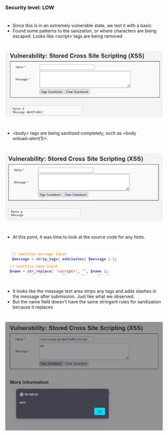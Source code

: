 ### Security level: LOW
# 
* Since this is in an extremely vulnerable state, we test it with a basic <script> tag with an alert function.
* To avoid adding more entries to the guestbook, I would need to clear it via the form button.
#
![](./images/XSS_S1.png)
![](./images/XSS_S2.png)
#
* It was saved onto the website, as we can see from the source code.
* To avoid adding more entries to the guestbook, I would need to clear it via the form button.
#
![](./images/XSS_S3.png)
![](./images/XSS_S4.png)
![](./images/XSS_S5.png)
#
### Security level: MEDIUM
# 
* Changing capitilization for tags didnt work, such as <scrIPT> alert('hello') </script>
* Found some patterns to the sanization, or where characters are being escaped. Looks like <<meta>script> tags are being removed
#
![](./images/XSS_S1LVL2.png)
#
* <<meta>body> tags are being sanitized completely, such as <body<meta> onload=alert(1)><meta>.
#
![](./images/XSS_S2LVL2.png)
#
* At this point, it was time to look at the source code for any hints.
#
![](./images/XSS_S3LVL2.png)
![](./images/XSS_S4LVL2.png)
#
* It looks like the message text area strips any tags and adds slashes in the message after submission. Just like what we observed.
* But the name field doesn't have the same stringent rules for sanitization because it replaces <script> with an empty string.
  This means we can layer a <script> tag within another one so that it strips the inner one and and forms the outter <script> tag.
* We have an issue with writing the entire script line, so we inspect the name field and increase the **maxlength** attribute to 50 so we
  can insert <scri<script>pt>alert('hello')</script>
#
![](./images/XSS_S5LVL2.png)
